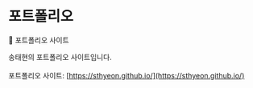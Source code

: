 # 포트폴리오
📰 포트폴리오 사이트

송태현의 포트폴리오 사이트입니다. <br /><br />
포트폴리오 사이트: [https://sthyeon.github.io/](https://sthyeon.github.io/)
